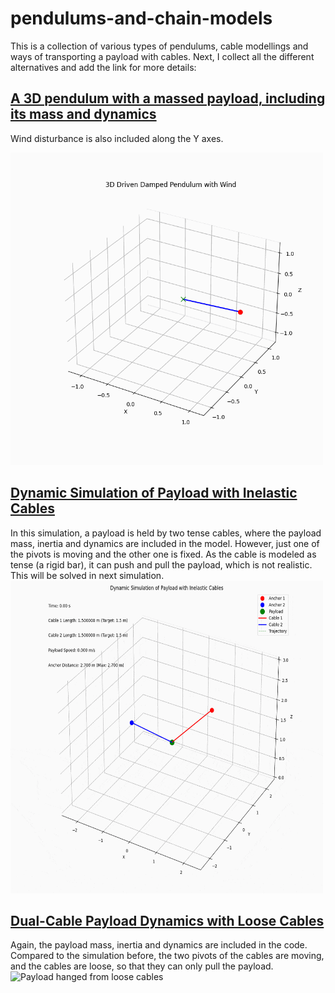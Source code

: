 # pendulums-and-chain-models
This is a collection of various types of pendulums, cable modellings and ways of transporting a payload with cables. Next, I collect all the different alternatives and add the link for more details:

## [A 3D pendulum with a massed payload, including its mass and dynamics](https://github.com/Julestevez/pendulums-and-chain-models/tree/master/Payload%20and%20inertia%20effects#1--3d-driven-damped-pendulum-with-wind-mathematical-model)
Wind disturbance is also included along the Y axes.

<img src="https://github.com/Julestevez/pendulums-and-chain-models/blob/master/Payload%20and%20inertia%20effects/1-%20pendulum_3d.gif" alt="3D pendulum with inertia and wind" width="500" height="500">

## [Dynamic Simulation of Payload with Inelastic Cables](https://github.com/Julestevez/pendulums-and-chain-models/tree/master/Payload%20and%20inertia%20effects#2--dynamic-simulation-of-payload-with-inelastic-cables-mathematical-model)
In this simulation, a payload is held by two tense cables, where the payload mass, inertia and dynamics are included in the model. However, just one of the pivots is moving and the other one is fixed. As the cable is modeled as tense (a rigid bar), it can push and pull the payload, which is not realistic. This will be solved in next simulation.
<img src="https://github.com/Julestevez/pendulums-and-chain-models/blob/master/Payload%20and%20inertia%20effects/2-%20two_cables_payload_dynamics.gif" alt="Mass particle hold by two cables" width="500" height="500">

## [Dual-Cable Payload Dynamics with Loose Cables](https://github.com/Julestevez/pendulums-and-chain-models/tree/master/Payload%20and%20inertia%20effects#3--dual-cable-payload-dynamics-with-loose-cables)
Again, the payload mass, inertia and dynamics are included in the code. Compared to the simulation before, the two pivots of the cables are moving, and the cables are loose, so that they can only pull the payload. 
<img src="https://github.com/Julestevez/pendulums-and-chain-models/blob/master/Payload%20and%20inertia%20effects/3-%20two_loose_cable_dynamics.gif" alt="Payload hanged from loose cables" width="500" height="500">
